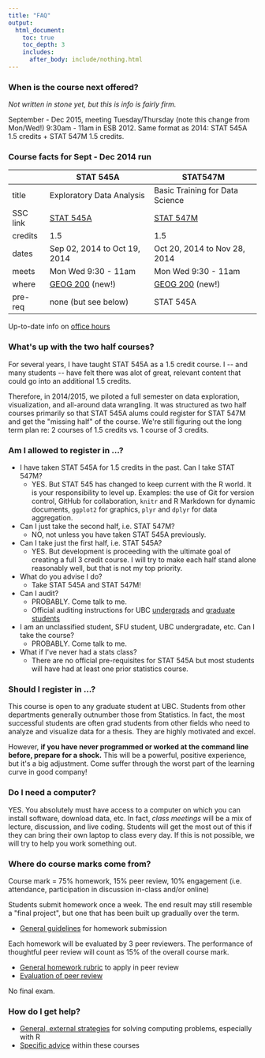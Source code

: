 ```yaml
---
title: "FAQ"
output:
  html_document:
    toc: true
    toc_depth: 3
    includes:
      after_body: include/nothing.html
---
```


### When is the course next offered?

*Not written in stone yet, but this is info is fairly firm.*

September - Dec 2015, meeting Tuesday/Thursday (note this change from Mon/Wed!) 9:30am - 11am in ESB 2012. Same format as 2014: STAT 545A 1.5 credits + STAT 547M 1.5 credits.

### Course facts for Sept - Dec 2014 run

|          | STAT 545A                       | STAT547M                        |
|----------|---------------------------------|---------------------------------|
| title    | Exploratory Data Analysis       | Basic Training for Data Science |
| SSC link | [STAT 545A][SSC 545A]           | [STAT 547M][SSC 547M]           |
| credits  | 1.5                             | 1.5                             |
| dates    | Sep 02, 2014 to Oct 19, 2014    | Oct 20, 2014 to Nov 28, 2014    |
| meets    | Mon Wed 9:30 - 11am             | Mon Wed 9:30 - 11am             |
| where    | [GEOG 200][geog200] (new!)      | [GEOG 200][geog200] (new!)      |
| pre-req  | none (but see below)            | STAT 545A                       |

[esb1042]: http://www.maps.ubc.ca/?225
[geog200]: http://www.students.ubc.ca/classroomservices/buildings-and-classrooms/?code=GEOG&room=200
[SSC 545A]: https://courses.students.ubc.ca/cs/main?pname=subjarea&tname=subjareas&req=5&dept=STAT&course=545A&section=101
[SSC 547M]: https://courses.students.ubc.ca/cs/main?pname=subjarea&tname=subjareas&req=5&dept=STAT&course=547M&section=101

Up-to-date info on [office hours](https://github.com/STAT545-UBC/Discussion/issues/47)

### What's up with the two half courses?

For several years, I have taught STAT 545A as a 1.5 credit course. I -- and many students -- have felt there was alot of great, relevant content that could go into an additional 1.5 credits.

Therefore, in 2014/2015, we piloted a full semester on data exploration, visualization, and all-around data wrangling. It was structured as two half courses primarily so that STAT 545A alums could register for STAT 547M and get the "missing half" of the course. We're still figuring out the long term plan re: 2 courses of 1.5 credits vs. 1 course of 3 credits.

### Am I allowed to register in ...?

  * I have taken STAT 545A for 1.5 credits in the past. Can I take STAT 547M?
    - YES. But STAT 545 has changed to keep current with the R world. It is your responsibility to level up. Examples: the use of Git for version control, GitHub for collaboration, `knitr` and R Markdown for dynamic documents, `ggplot2` for graphics, `plyr` and `dplyr` for data aggregation.
  * Can I just take the second half, i.e. STAT 547M?
    - NO, not unless you have taken STAT 545A previously.
  * Can I take just the first half, i.e. STAT 545A?
    - YES. But development is proceeding with the ultimate goal of creating a full 3 credit course. I will try to make each half stand alone reasonably well, but that is not my top priority.
  * What do you advise I do?
    - Take STAT 545A and STAT 547M!
  * Can I audit?
    - PROBABLY. Come talk to me.
    - Official auditing instructions for UBC [undergrads](http://students.ubc.ca/enrolment/courses/academic-planning/audit) and [graduate students](http://www.grad.ubc.ca/current-students/managing-your-program/audit)
  * I am an unclassified student, SFU student, UBC undergradate, etc. Can I take the course?
    - PROBABLY. Come talk to me.
  * What if I've never had a stats class?
    - There are no official pre-requisites for STAT 545A but most students will have had at least one prior statistics course.

### Should I register in ...?

This course is open to any graduate student at UBC. Students from other departments generally outnumber those from Statistics. In fact, the most successful students are often grad students from other fields who need to analyze and visualize data for a thesis. They are highly motivated and excel.

However, __if you have never programmed or worked at the command line before, prepare for a shock.__ This will be a powerful, positive experience, but it's a big adjustment. Come suffer through the worst part of the learning curve in good company!

### Do I need a computer?

YES. You absolutely must have access to a computer on which you can install software, download data, etc. In fact, *class meetings* will be a mix of lecture, discussion, and live coding. Students will get the most out of this if they can bring their own laptop to class every day. If this is not possible, we will try to help you work something out.

### Where do course marks come from?

Course mark = 75% homework, 15% peer review, 10% engagement (i.e. attendance, participation in discussion in-class and/or online)

Students submit homework once a week. The end result may still resemble a "final project", but one that has been built up gradually over the term.

  * [General guidelines](hw00_homework-guidelines.html) for homework submission

Each homework will be evaluated by 3 peer reviewers. The performance of thoughtful peer review will count as 15% of the overall course mark.

  * [General homework rubric](peer-review01_marking-rubric.html) to apply in peer review
  * [Evaluation of peer review](peer-review02_peer-evaluation-guidelines.html)
  
No final exam.

### How do I get help?

  * [General, external strategies](help-general.html) for solving computing problems, especially with R
  * [Specific advice](help-STAT545.html) within these courses
